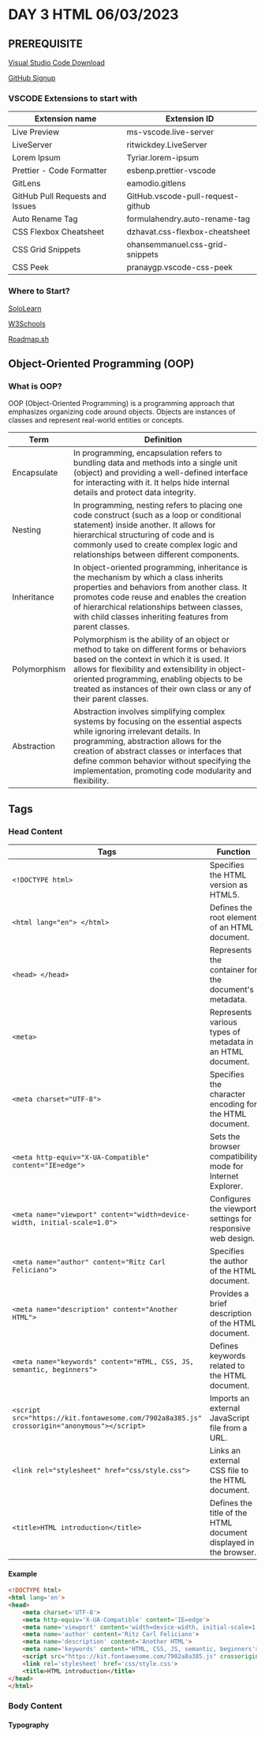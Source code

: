 # DAY 3 HTML 06/03/2023
## PREREQUISITE
[Visual Studio Code Download](https://code.visualstudio.com/download)

[GitHub Signup](https://github.com/signup?ref_cta=Sign+up&ref_loc=header+logged+out&ref_page=%2F&source=header-home)
### VSCODE Extensions to start with
Extension name | Extension ID
-------------- | --------------
Live Preview    | ms-vscode.live-server
LiveServer     | ritwickdey.LiveServer
Lorem Ipsum    | Tyriar.lorem-ipsum
Prettier - Code Formatter     | esbenp.prettier-vscode
GitLens    | eamodio.gitlens
GitHub Pull Requests and Issues     | GitHub.vscode-pull-request-github
Auto Rename Tag    | formulahendry.auto-rename-tag
CSS Flexbox Cheatsheet     | dzhavat.css-flexbox-cheatsheet
CSS Grid Snippets    | ohansemmanuel.css-grid-snippets
CSS Peek     | pranaygp.vscode-css-peek

### Where to Start?
[SoloLearn](https://www.sololearn.com/users/login?returnUrl=%2Fprofile)

[W3Schools](https://www.w3schools.com/html/default.asp)

[Roadmap.sh](https://roadmap.sh/frontend)

## Object-Oriented Programming (OOP)
### What is OOP?
OOP (Object-Oriented Programming) is a programming approach that emphasizes organizing code around objects. Objects are instances of classes and represent real-world entities or concepts. 

| Term        | Definition                                                  |
| ----------- | ----------------------------------------------------------- |
| Encapsulate | In programming, encapsulation refers to bundling data and methods into a single unit (object) and providing a well-defined interface for interacting with it. It helps hide internal details and protect data integrity. |
| Nesting     | In programming, nesting refers to placing one code construct (such as a loop or conditional statement) inside another. It allows for hierarchical structuring of code and is commonly used to create complex logic and relationships between different components. |
| Inheritance | In object-oriented programming, inheritance is the mechanism by which a class inherits properties and behaviors from another class. It promotes code reuse and enables the creation of hierarchical relationships between classes, with child classes inheriting features from parent classes. |
| Polymorphism | Polymorphism is the ability of an object or method to take on different forms or behaviors based on the context in which it is used. It allows for flexibility and extensibility in object-oriented programming, enabling objects to be treated as instances of their own class or any of their parent classes. |
| Abstraction | Abstraction involves simplifying complex systems by focusing on the essential aspects while ignoring irrelevant details. In programming, abstraction allows for the creation of abstract classes or interfaces that define common behavior without specifying the implementation, promoting code modularity and flexibility. |



## Tags
### Head Content
| Tags                                                         | Function                                                   |
| ------------------------------------------------------------ | ---------------------------------------------------------- |
| `<!DOCTYPE html>`                                             | Specifies the HTML version as HTML5.                       |
| `<html lang="en"> </html>`                                    | Defines the root element of an HTML document.              |
| `<head> </head>`                                              | Represents the container for the document's metadata.      |
| `<meta>`                                                      | Represents various types of metadata in an HTML document.  |
| `<meta charset="UTF-8">`                                       | Specifies the character encoding for the HTML document.    |
| `<meta http-equiv="X-UA-Compatible" content="IE=edge">`        | Sets the browser compatibility mode for Internet Explorer. |
| `<meta name="viewport" content="width=device-width, initial-scale=1.0">` | Configures the viewport settings for responsive web design. |
| `<meta name="author" content="Ritz Carl Feliciano">`           | Specifies the author of the HTML document.                |
| `<meta name="description" content="Another HTML">`            | Provides a brief description of the HTML document.         |
| `<meta name="keywords" content="HTML, CSS, JS, semantic, beginners">` | Defines keywords related to the HTML document.             |
| `<script src="https://kit.fontawesome.com/7902a8a385.js" crossorigin="anonymous"></script>` | Imports an external JavaScript file from a URL.           |
| `<link rel="stylesheet" href="css/style.css">`               | Links an external CSS file to the HTML document.           |
| `<title>HTML introduction</title>`                            | Defines the title of the HTML document displayed in the browser. |

#### Example
```html
<!DOCTYPE html>
<html lang='en'>
<head>
    <meta charset='UTF-8'>
    <meta http-equiv='X-UA-Compatible' content='IE=edge'>
    <meta name='viewport' content='width=device-width, initial-scale=1.0'>
    <meta name='author' content='Ritz Carl Feliciano'>
    <meta name='description' content='Another HTML'>
    <meta name='keywords' content='HTML, CSS, JS, semantic, beginners'>
    <script src="https://kit.fontawesome.com/7902a8a385.js" crossorigin="anonymous"></script>
    <link rel='stylesheet' href='css/style.css'>
    <title>HTML introduction</title>
</head>
</html>
```

### Body Content

#### Typography

